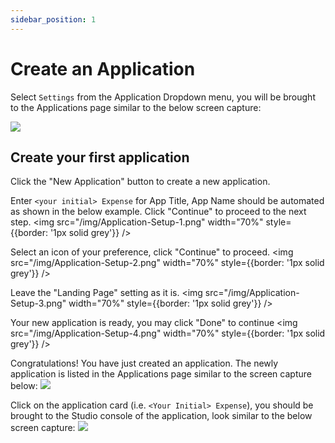 ```yaml
---
sidebar_position: 1
---
```


# Create an Application

Select `Settings` from the Application Dropdown menu, you will be brought to the Applications page similar to the below screen capture:

![](/img/Tenant-Settings.png)


## Create your first application

Click the "New Application" button to create a new application.

Enter `<your initial> Expense` for App Title, App Name should be automated as shown in the below example. Click "Continue" to proceed to the next step.
<img src="/img/Application-Setup-1.png" width="70%" style={{border: '1px solid grey'}} />


Select an icon of your preference, click "Continue" to proceed.
<img src="/img/Application-Setup-2.png" width="70%" style={{border: '1px solid grey'}} />

Leave the "Landing Page" setting as it is.
<img src="/img/Application-Setup-3.png" width="70%" style={{border: '1px solid grey'}} />

Your new application is ready, you may click "Done" to continue
<img src="/img/Application-Setup-4.png" width="70%" style={{border: '1px solid grey'}} />


Congratulations! You have just created an application. The newly application is listed in the Applications page similar to the screen capture below:
![](/img/Application-Setup-5.png)

Click on the application card (i.e. `<Your Initial> Expense`), you should be brought to the Studio console of the application, look similar to the below screen capture:
![](/img/Application-Setup-6.png)